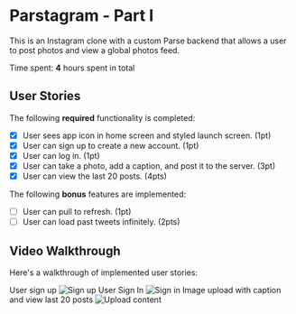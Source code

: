 # Parstagram - Part I

This is an Instagram clone with a custom Parse backend that allows a user to post photos and view a global photos feed.

Time spent: **4** hours spent in total

## User Stories

The following **required** functionality is completed:

- [x] User sees app icon in home screen and styled launch screen. (1pt)
- [x] User can sign up to create a new account. (1pt)
- [x] User can log in. (1pt)
- [x] User can take a photo, add a caption, and post it to the server. (3pt)
- [x] User can view the last 20 posts. (4pts)

The following **bonus** features are implemented:

- [ ] User can pull to refresh. (1pt)
- [ ] User can load past tweets infinitely. (2pts)

## Video Walkthrough

Here's a walkthrough of implemented user stories:

User sign up
<img src='https://media3.giphy.com/media/ZjFVyX9mdXNxxsvITA/giphy.gif' title='Sign up' width='' alt='Sign up' />
User Sign In
<img src='https://media2.giphy.com/media/Q8mwdcaazdKv1aqM95/giphy.gif' title='Sign in' width='' alt='Sign in' />
Image upload with caption and view last 20 posts
<img src='https://media4.giphy.com/media/Apm7Zg4tjPNi6o57g3/giphy.gif' title='Upload content' width='' alt='Upload content' />
